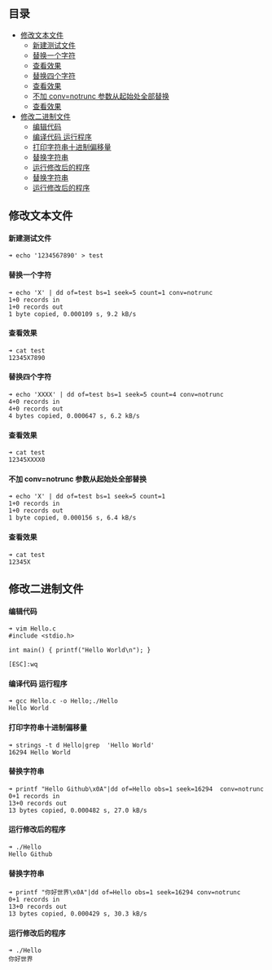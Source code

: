 ## 目录
- [修改文本文件](#修改文本文件)
    - [新建测试文件](#新建测试文件)
    - [替换一个字符](#替换一个字符)
    - [查看效果](#查看效果)
    - [替换四个字符](#替换四个字符)
    - [查看效果](#查看效果)
    - [不加 conv=notrunc 参数从起始处全部替换](#不加-conv=notrunc-参数从起始处全部替换)
    - [查看效果](#查看效果)
- [修改二进制文件](#修改二进制文件)
    - [编辑代码](#编辑代码)
    - [编译代码 运行程序](#编译代码-运行程序)
    - [打印字符串十进制偏移量](#打印字符串十进制偏移量)
    - [替换字符串](#替换字符串)
    - [运行修改后的程序](#运行修改后的程序)
    - [替换字符串](#替换字符串)
    - [运行修改后的程序](#运行修改后的程序)

## 修改文本文件
#### 新建测试文件
```
➜ echo '1234567890' > test
```

#### 替换一个字符
```
➜ echo 'X' | dd of=test bs=1 seek=5 count=1 conv=notrunc
1+0 records in
1+0 records out
1 byte copied, 0.000109 s, 9.2 kB/s
```

#### 查看效果
```
➜ cat test
12345X7890
```

#### 替换四个字符
```
➜ echo 'XXXX' | dd of=test bs=1 seek=5 count=4 conv=notrunc
4+0 records in
4+0 records out
4 bytes copied, 0.000647 s, 6.2 kB/s
```

#### 查看效果
```
➜ cat test
12345XXXX0
```

#### 不加 conv=notrunc 参数从起始处全部替换
```
➜ echo 'X' | dd of=test bs=1 seek=5 count=1
1+0 records in
1+0 records out
1 byte copied, 0.000156 s, 6.4 kB/s
```

#### 查看效果
```
➜ cat test
12345X
```

## 修改二进制文件
#### 编辑代码
```
➜ vim Hello.c
#include <stdio.h>

int main() { printf("Hello World\n"); }

[ESC]:wq
```

#### 编译代码 运行程序
```
➜ gcc Hello.c -o Hello;./Hello
Hello World
```

#### 打印字符串十进制偏移量
```
➜ strings -t d Hello|grep  'Hello World'
16294 Hello World
```

#### 替换字符串
```
➜ printf "Hello Github\x0A"|dd of=Hello obs=1 seek=16294  conv=notrunc
0+1 records in
13+0 records out
13 bytes copied, 0.000482 s, 27.0 kB/s
```

#### 运行修改后的程序
```
➜ ./Hello
Hello Github
```

#### 替换字符串
```
➜ printf "你好世界\x0A"|dd of=Hello obs=1 seek=16294 conv=notrunc
0+1 records in
13+0 records out
13 bytes copied, 0.000429 s, 30.3 kB/s
```

#### 运行修改后的程序
```
➜ ./Hello
你好世界
```
